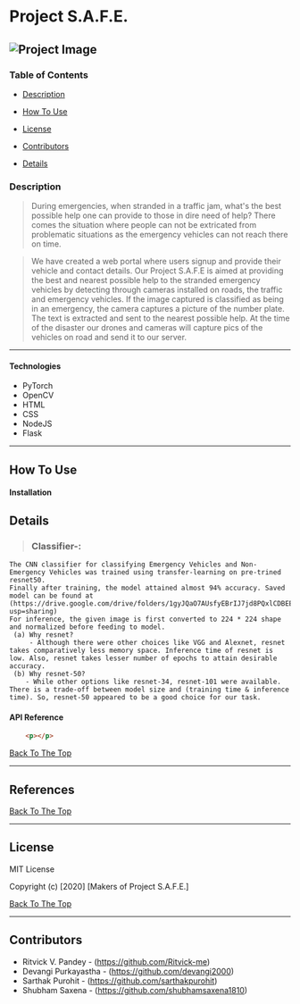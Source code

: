 # Project S.A.F.E.

![Project Image](project-image-url)
---

### Table of Contents

- [Description](#description)
- [How To Use](#how-to-use)

- [License](#license)
- [Contributors](#contributors)
- [Details](#details)

### Description

> During emergencies, when stranded in a traffic jam, what's the best possible help one can provide to those in dire need of help? There comes the situation where people can not be extricated from problematic situations as the emergency vehicles can not reach there on time.

> We have created a web portal where users signup and provide their vehicle and contact details. Our Project S.A.F.E is aimed at providing the best and nearest possible help to the stranded emergency vehicles by detecting through cameras installed on roads, the traffic and emergency vehicles. If the image captured  is classified as being in an emergency, the camera captures a picture of the number plate. The text is extracted and sent to the nearest possible help. At the time of the disaster our drones and cameras will capture pics of the vehicles on road and send it to our server.

---



#### Technologies

- PyTorch
- OpenCV
- HTML
- CSS
- NodeJS
- Flask

---

## How To Use

#### Installation



## Details
> ### Classifier-: 
    The CNN classifier for classifying Emergency Vehicles and Non-Emergency Vehicles was trained using transfer-learning on pre-trined resnet50.
    Finally after training, the model attained almost 94% accuracy. Saved model can be found at (https://drive.google.com/drive/folders/1gyJQaO7AUsfyEBrIJ7jd8PQxlCDBEEFp?usp=sharing)
    For inference, the given image is first converted to 224 * 224 shape and normalized before feeding to model.
     (a) Why resnet?
         - Although there were other choices like VGG and Alexnet, resnet takes comparatively less memory space. Inference time of resnet is low. Also, resnet takes lesser number of epochs to attain desirable accuracy.
     (b) Why resnet-50?
        - While other options like resnet-34, resnet-101 were available. There is a trade-off between model size and (training time & inference time). So, resnet-50 appeared to be a good choice for our task.
        
        
    
    

    

#### API Reference

```html
    <p></p>
```
[Back To The Top](#read-me-template)

---

## References
[Back To The Top](#read-me-template)

---

## License

MIT License

Copyright (c) [2020] [Makers of Project S.A.F.E.]


[Back To The Top](#read-me-template)

---

## Contributors

- Ritvick V. Pandey - (https://github.com/Ritvick-me)
- Devangi Purkayastha - (https://github.com/devangi2000)
- Sarthak Purohit - (https://github.com/sarthakpurohit)
- Shubham Saxena - (https://github.com/shubhamsaxena1810)

